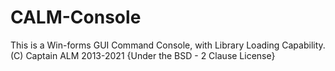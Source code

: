 # CALM-Console
This is a Win-forms GUI Command Console, with Library Loading Capability.
(C) Captain ALM 2013-2021 {Under the BSD - 2 Clause License}